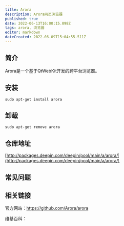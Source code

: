 ```yaml
---
title: Arora
description: Arora网页浏览器
published: true
date: 2022-06-13T16:00:15.098Z
tags: arora, 浏览器
editor: markdown
dateCreated: 2022-06-09T15:04:55.511Z
---
```


## 简介

Arora是一个基于QtWebKit开发的跨平台浏览器。

## 安装

`sudo apt-get install arora`

## 卸载

`sudo apt-get remove arora`

## 仓库地址

[http://packages.deepin.com/deepin/pool/main/a/arora/](http://packages.deepin.com/deepin/pool/main/a/arora/)

## 常见问题

## 相关链接
官方网站：https://github.com/Arora/arora

维基百科：
